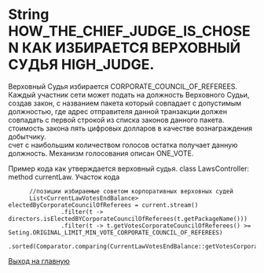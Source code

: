 #  String HOW_THE_CHIEF_JUDGE_IS_CHOSEN КАК ИЗБИРАЕТСЯ ВЕРХОВНЫЙ СУДЬЯ HIGH_JUDGE.
Верховный Судья избирается CORPORATE_COUNCIL_OF_REFEREES. 
Каждый участник сети может подать на должность Верховного Судьи, создав закон, с названием пакета который совпадает с допустимым 
должностью, где адрес отправителя данной транзакции должен совпадать с первой строкой из списка законов данного пакета. 
стоимость закона пять цифровых долларов в качестве вознаграждения добытчику.  
счет с наибольшим количеством голосов остатка получает данную должность. 
Механизм голосования описан ONE_VOTE. 

Пример кода как утверждается верховный судья. class LawsController: method currentLaw. Участок кода 

````
      //позиции избираемые советом корпоративных верховных судей
      List<CurrentLawVotesEndBalance> electedByCorporateCouncilOfReferees = current.stream()
               .filter(t -> directors.isElectedBYCorporateCouncilOfReferees(t.getPackageName()))
               .filter(t -> t.getVotesCorporateCouncilOfReferees() >= Seting.ORIGINAL_LIMIT_MIN_VOTE_CORPORATE_COUNCIL_OF_REFEREES)
               .sorted(Comparator.comparing(CurrentLawVotesEndBalance::getVotesCorporateCouncilOfReferees)).collect(Collectors.toList()); 
````

[Выход на главную](../readme.md)